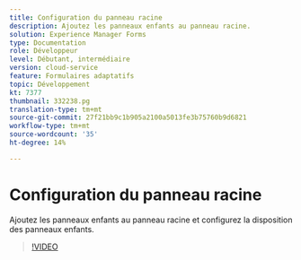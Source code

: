 ```yaml
---
title: Configuration du panneau racine
description: Ajoutez les panneaux enfants au panneau racine.
solution: Experience Manager Forms
type: Documentation
role: Développeur
level: Débutant, intermédiaire
version: cloud-service
feature: Formulaires adaptatifs
topic: Développement
kt: 7377
thumbnail: 332238.pg
translation-type: tm+mt
source-git-commit: 27f21bb9c1b905a2100a5013fe3b75760b9d6821
workflow-type: tm+mt
source-wordcount: '35'
ht-degree: 14%

---
```



# Configuration du panneau racine

Ajoutez les panneaux enfants au panneau racine et configurez la disposition des panneaux enfants.

>[!VIDEO](https://video.tv.adobe.com/v/332238?quality=12&learn=on)

